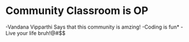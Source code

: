 
# Community Classroom is OP
-Vandana Vipparthi Says that this community is amzing!
-Coding is fun*
-Live your life bruh!@#$$

